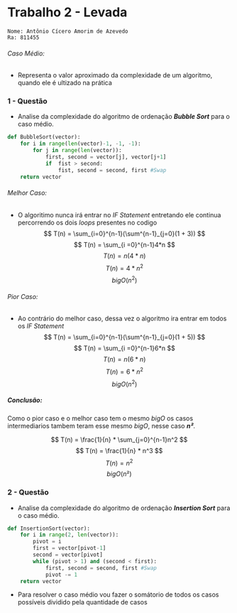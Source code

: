# Trabalho 2 - Levada 
    Nome: Antônio Cícero Amorim de Azevedo
    Ra: 811455 
###### Caso Médio:
- Representa o valor aproximado da complexidade de um algoritmo, quando ele é
ultizado na prática 

### 1 - Questão 
- Analise da complexidade do algoritmo de ordenação **_Bubble Sort_** para o
caso médio.

```py
def BubbleSort(vector):
    for i in range(len(vector)-1, -1, -1):
        for j in range(len(vector)):
            first, second = vector[j], vector[j+1]
            if  fist > second:
                fist, second = second, first #Swap
    return vector
```
###### Melhor Caso:
- O algoritimo nunca irá entrar no _IF Statement_ entretando ele continua
percorrendo os dois _loops_ presentes no codigo
$$
T(n) = \sum_{i=0}^{n-1}(\sum^{n-1}_{j=0}(1 + 3))
$$
$$
T(n) = \sum_{i =0}^{n-1}4*n
$$
$$
T(n) = n(4*n)
$$
$$
T(n) = 4*n^2
$$
$$
bigO(n^2)
$$

###### Pior Caso:

- Ao contrário do melhor caso, dessa vez o algoritmo ira entrar em todos os
_IF Statement_ 
$$
T(n) = \sum_{i=0}^{n-1}(\sum^{n-1}_{j=0}(1 + 5))
$$
$$
T(n) = \sum_{i =0}^{n-1}6*n
$$
$$
T(n) = n(6*n)
$$
$$
T(n) = 6*n^2
$$
$$
bigO(n^2)
$$

##### Conclusão:
Como o pior caso e o melhor caso tem o mesmo _bigO_ os casos intermediarios
tambem teram esse mesmo _bigO_, nesse caso _**n²**_.

$$
T(n) = \frac{1}{n} * \sum_{j=0}^{n-1}n^2
$$
$$
T(n) = \frac{1}{n} * n^3 
$$
$$
T(n) = n^2
$$
$$
bigO(n²)
$$

### 2 - Questão 
- Analise da complexidade do algoritmo de ordenação **_Insertion Sort_** para o
caso médio.

```py
def InsertionSort(vector):
    for i in range(2, len(vector)):
        pivot = i
        first = vector[pivot-1]
        second = vector[pivot]
        while (pivot > 1) and (second < first):
            first, second = second, first #Swap
            pivot -= 1
    return vector
```

- Para resolver o caso médio vou fazer o somátorio de todos os casos possíveis
dividido pela quantidade de casos
